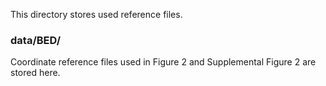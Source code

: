 
This directory stores used reference files.


### data/BED/
Coordinate reference files used in Figure 2 and Supplemental Figure 2 are stored here.
